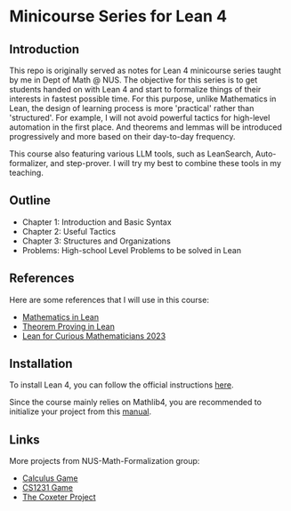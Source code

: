 # Minicourse Series for Lean 4

## Introduction

This repo is originally served as notes for Lean 4 minicourse series taught by me in Dept of Math @ NUS. The objective for this series is to get students handed on with Lean 4 and start to formalize things of their interests in fastest possible time. For this purpose, unlike Mathematics in Lean, the design of learning process is more 'practical' rather than 'structured'. For example, I will not avoid powerful tactics for high-level automation in the first place. And theorems and lemmas will be introduced progressively and more based on their day-to-day frequency.

This course also featuring various LLM tools, such as LeanSearch, Auto-formalizer, and step-prover. I will try my best to combine these tools in my teaching.

## Outline

- Chapter 1: Introduction and Basic Syntax
- Chapter 2: Useful Tactics
- Chapter 3: Structures and Organizations
- Problems: High-school Level Problems to be solved in Lean

## References

Here are some references that I will use in this course:

- [Mathematics in Lean](https://leanprover-community.github.io/mathematics_in_lean/)
- [Theorem Proving in Lean](https://leanprover.github.io/theorem_proving_in_lean4/)
- [Lean for Curious Mathematicians 2023](https://github.com/lftcm2023/lftcm2023)

## Installation

To install Lean 4, you can follow the official instructions [here](https://lean-lang.org/lean4/doc/setup.html).

Since the course mainly relies on Mathlib4, you are recommended to initialize your project from this [manual](https://github.com/leanprover-community/mathlib4/wiki/Using-mathlib4-as-a-dependency).

## Links

More projects from NUS-Math-Formalization group:

- [Calculus Game](https://github.com/NUS-Math-Formalization/CalculusSkeleton)
- [CS1231 Game](https://github.com/NUS-Math-Formalization/CS1231Skeleton)
- [The Coxeter Project](https://github.com/NUS-Math-Formalization/coxeter)
